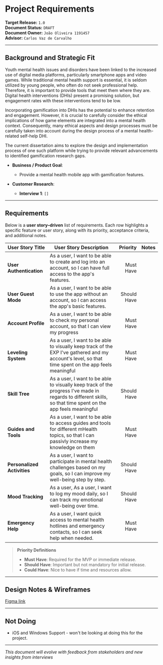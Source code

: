 # **Project Requirements**

**Target Release:** `1.0`  
**Document Status:** `DRAFT`  
**Document Owner:** `João Oliveira 1191457`  
**Advisor:** `Carlos Vaz de Carvalho`

---

## **Background and Strategic Fit**

Youth mental health issues and disorders have been linked to the increased use of digital media platforms, particularly smartphone apps and video games. While traditional mental health support is essential, it is seldom utilized by young people, who often do not seek professional help. Therefore, it is important to provide tools that meet them where they are. Digital health interventions (DHIs) present a promising solution, but engagement rates with these interventions tend to be low.

Incorporating gamification into DHIs has the potential to enhance retention and engagement. However, it is crucial to carefully consider the ethical implications of how game elements are integrated into a mental health context. Consequently, many ethical aspects and design processes must be carefully taken into account during the design process of a mental health-related self-help DHI.

The current dissertation aims to explore the design and implementation process of one such platform while trying to provide relevant advancements to identified gamification research gaps.

- **Business / Product Goal**:  
  - Provide a mental health mobile app with gamification features.

- **Customer Research**:  
  - **Interview 1**: `[]`

---

## **Requirements**

Below is a **user story–driven** list of requirements. Each row highlights a specific feature or user story, along with its priority, acceptance criteria, and additional notes.

| **User Story Title**        | **User Story Description**              | **Priority** | **Notes**
|-----------------------------|-----------------------------------------|-------------:|-----------|
| **User Authentication**     | As a user, I want to be able to create and log into an account, so I can have full access to the app's features. | Must Have | |
| **User Guest Mode**         | As a user, I want to be able to use the app without an account, so I can access the app's basic features. | Should Have | |
| **Account Profile**         | As a user, I want to be able to check my personal account, so that I can view my progress | Must Have  | |
| **Leveling System**         | As a user, I want to be able to visually keep track of the EXP I've gathered and my account's level, so that time spent on the app feels meaningful  | Must Have  | |
| **Skill Tree**         | As a user, I want to be able to visually keep track of the progress I've made in regards to different skills, so that time spent on the app feels meaningful  | Should Have  | |
| **Guides and Tools**        | As a user, I want to be able to access guides and tools for different mHealth topics, so that I can passivly increase my knowledge on them | Must Have  | |
| **Personalized Activities** | As a user, I want to participate in mental health challenges based on my goals, so I can improve my well-being step by step. | Should Have  | |
| **Mood Tracking**           | As a user, As a user, I want to log my mood daily, so I can track my emotional well-being over time. | Should Have  | |
| **Emergency Help**          | As a user, I want quick access to mental health hotlines and emergency contacts, so I can seek help when needed. | Must Have  | |



> **Priority Definitions**  
> - **Must Have**: Required for the MVP or immediate release.  
> - **Should Have**: Important but not mandatory for initial release.  
> - **Could Have**: Nice to have if time and resources allow.  

---

## **Design Notes & Wireframes**

[Figma link](https://www.figma.com/design/okqBk8mofd6xbvUDgklNg9/MentalPotionUI?node-id=0-1&t=K3L3YPZoytjD3FR2-1)

---

## **Not Doing**

- iOS and Windows Support - won't be looking at doing this for the project.

---

_This document will evolve with feedback from stakeholders and new insights from interviews_
